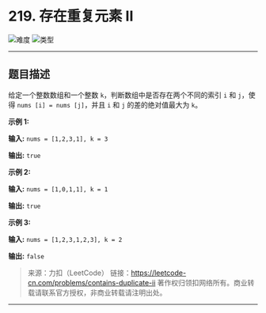 # 219. 存在重复元素 II

![难度](https://img.shields.io/badge/难度-简单-green.svg?logo=leetcode&style=flat)  ![类型](https://img.shields.io/badge/类型-查找表+滑动窗口-violet.svg?style=flat)

---

## 题目描述

给定一个整数数组和一个整数 `k`，判断数组中是否存在两个不同的索引 `i` 和 `j`，使得 `nums [i] = nums [j]`，并且 `i` 和 `j` 的差的绝对值最大为 `k`。

**示例 1:**

**输入:** `nums = [1,2,3,1], k = 3`

**输出:** `true`

**示例 2:**

**输入:** `nums = [1,0,1,1], k = 1`

**输出:** `true`

**示例 3:**

**输入:** `nums = [1,2,3,1,2,3], k = 2`

**输出:** `false`

> 来源：力扣（LeetCode）
链接：https://leetcode-cn.com/problems/contains-duplicate-ii
著作权归领扣网络所有。商业转载请联系官方授权，非商业转载请注明出处。

---
